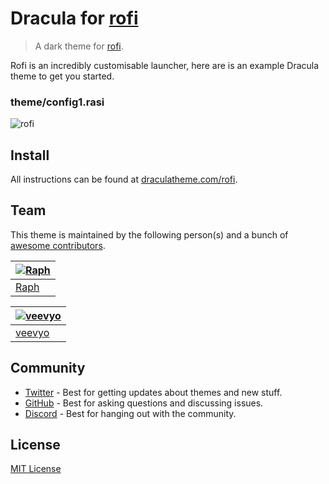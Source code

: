 # Dracula for [rofi](https://github.com/davatorium/rofi)

> A dark theme for [rofi](https://github.com/davatorium/rofi).

Rofi is an incredibly customisable launcher, here are is an example Dracula theme to get you started.

### theme/config1.rasi
![rofi](https://github.com/veevyo/dracula-rofi/assets/41368076/ffa13c54-3c89-49ca-8436-6bfca3434f64)

## Install

All instructions can be found at [draculatheme.com/rofi](https://draculatheme.com/rofi).

## Team

This theme is maintained by the following person(s) and a bunch of [awesome contributors](https://github.com/dracula/rofi/graphs/contributors).

| [![Raph](https://avatars2.githubusercontent.com/u/28673457?s=70)](https://github.com/RaphGL) |
| -------------------------------------------------------------------------------------------- |
| [Raph](https://github.com/RaphGL)                                                            |

| [![veevyo](https://github.com/veevyo.png?size=100)](https://github.com/veevyo) |
| -------------------------------------------------------------------------------------------- |
| [veevyo](https://github.com/veevyo)                                                            |


## Community

- [Twitter](https://twitter.com/draculatheme) - Best for getting updates about themes and new stuff.
- [GitHub](https://github.com/dracula/dracula-theme/discussions) - Best for asking questions and discussing issues.
- [Discord](https://draculatheme.com/discord-invite) - Best for hanging out with the community.

## License

[MIT License](./LICENSE)
